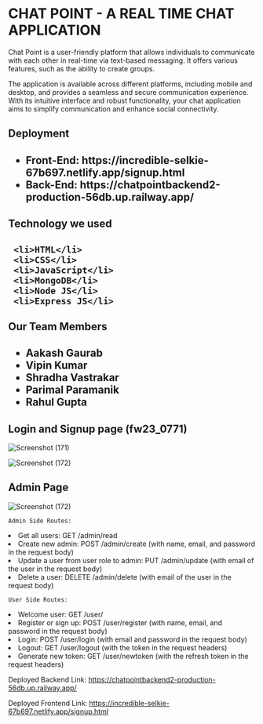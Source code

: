 <h1>CHAT POINT - A REAL TIME CHAT APPLICATION</h1>

<p>Chat Point is a user-friendly platform that allows individuals to communicate with each other in real-time via text-based messaging. It offers various features, such as the ability to create groups. 
  
The application is available across different platforms, including mobile and desktop, and provides a seamless and secure communication experience. With its intuitive interface and robust functionality, your chat application aims to simplify communication and enhance social connectivity.</p>

<h2>Deployment<h2>
 <ul> 
     <li>Front-End: https://incredible-selkie-67b697.netlify.app/signup.html</li>
    <li>Back-End: https://chatpointbackend2-production-56db.up.railway.app/</li>
  </ul>
  
  <h2>Technology we used<h2>
 
     <li>HTML</li>
     <li>CSS</li>
     <li>JavaScript</li>
     <li>MongoDB</li>  
     <li>Node JS</li>
     <li>Express JS</li>

    
  <h2>Our Team Members<h2>
     <ul> 
     <li>Aakash Gaurab</li>
     <li>Vipin Kumar</li>
     <li>Shradha Vastrakar</li>
     <li>Parimal Paramanik</li>  
     <li>Rahul Gupta</li>
    </ul>
    
  
<h2>Login and Signup page (fw23_0771)</h2>

![Screenshot (171)](https://user-images.githubusercontent.com/115460277/228595398-e6cd1d59-b4f7-48d1-8043-73b35de01282.png)

![Screenshot (172)](https://user-images.githubusercontent.com/115460277/228595466-af683247-76be-4c7e-8823-07b1f3719fcf.png)

<!-- <h2>Chat Page</h2>

![Screenshot (172)](https://github.com/AakashGaurab/responsible-stomach-8778/blob/main/Chat.png)

![Screenshot (172)](https://github.com/AakashGaurab/responsible-stomach-8778/blob/main/Entry.png) -->


<h2>Admin Page</h2>

![Screenshot (172)](https://github.com/AakashGaurab/responsible-stomach-8778/blob/main/Admin.png)

<!-- Admin Side Routes

Get all users (get Request)
/admin/read

Create New Admin (post Request)
/admin/create (pass in body name, email, password)

update a user from user role to admin (Put Request)
/admin/update (pass in body email of the user)

delete a user (delete Request)
/admin/delete (pass in body email of the user)

User side Routes

To welcome user (Get Request)
/user/

To register or signup (Post Request)
/user/register (pass in body name, email, password)

For login (Post Request)
/user/login (pass in body email, password)

For logout (Get Request)
/user/logout (pass the token in headers)

To generate new token (Get Request)
/user/newtoken (pass the refresh token in headers) -->
    
    Admin Side Routes:

<li>Get all users: GET /admin/read</li>
<li>Create new admin: POST /admin/create (with name, email, and password in the request body)</li>
<li>Update a user from user role to admin: PUT /admin/update (with email of the user in the request body)</li>
<li>Delete a user: DELETE /admin/delete (with email of the user in the request body)</li>

    User Side Routes:

<li>Welcome user: GET /user/</li>
<li>Register or sign up: POST /user/register (with name, email, and password in the request body)</li>
<li>Login: POST /user/login (with email and password in the request body)</li>
<li>Logout: GET /user/logout (with the token in the request headers)</li>
<li>Generate new token: GET /user/newtoken (with the refresh token in the request headers)</li>
    
    
Deployed Backend Link: https://chatpointbackend2-production-56db.up.railway.app/

Deployed Frontend Link: https://incredible-selkie-67b697.netlify.app/signup.html


